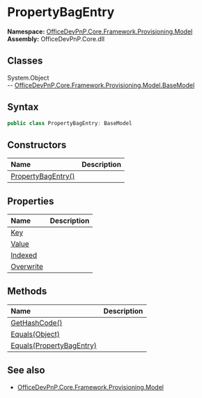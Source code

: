 # PropertyBagEntry
  
**Namespace:** [OfficeDevPnP.Core.Framework.Provisioning.Model](OfficeDevPnP.Core.Framework.Provisioning.Model.md)  
**Assembly:** OfficeDevPnP.Core.dll  
## Classes
System.Object  
-- [OfficeDevPnP.Core.Framework.Provisioning.Model.BaseModel](OfficeDevPnP.Core.Framework.Provisioning.Model.BaseModel.md)
## Syntax
```C#
public class PropertyBagEntry: BaseModel
```
## Constructors
|**Name**|**Description**|
|:-----|:-----|
| [PropertyBagEntry()](PropertyBagEntryconstructor1details.md) | 
## Properties
|**Name**|**Description**|
|:-----|:-----|
| [Key](PropertyBagEntry.Key.md) | 
| [Value](PropertyBagEntry.Value.md) | 
| [Indexed](PropertyBagEntry.Indexed.md) | 
| [Overwrite](PropertyBagEntry.Overwrite.md) | 
## Methods
|**Name**|**Description**|
|:-----|:-----|
| [GetHashCode()](PropertyBagEntryGetHashCode.md) | 
| [Equals(Object)](PropertyBagEntryEqualsObject.md) | 
| [Equals(PropertyBagEntry)](PropertyBagEntryEqualsPropertyBagEntry.md) | 
## See also
- [OfficeDevPnP.Core.Framework.Provisioning.Model](OfficeDevPnP.Core.Framework.Provisioning.Model.md)
